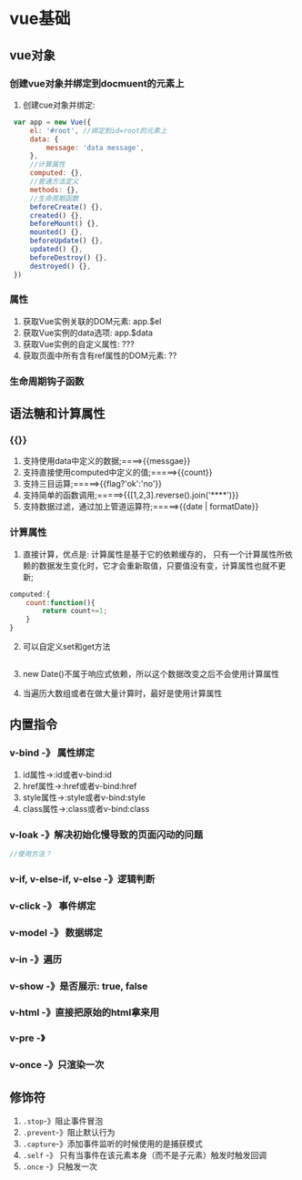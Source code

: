 # vue基础

## vue对象

### 创建vue对象并绑定到docmuent的元素上
1. 创建cue对象并绑定:
``` javascript
 var app = new Vue({
     el: '#root', //绑定到id=root的元素上
     data: {
         message: 'data message',
     },
     //计算属性
     computed: {},
     //普通方法定义
     methods: {},
     //生命周期函数
     beforeCreate() {},
     created() {},
     beforeMount() {},
     mounted() {},
     beforeUpdate() {},
     updated() {},
     beforeDestroy() {},
     destroyed() {},
 })
```

### 属性
1. 获取Vue实例关联的DOM元素: app.$el
2. 获取Vue实例的data选项: app.$data
3. 获取Vue实例的自定义属性: ???
4. 获取页面中所有含有ref属性的DOM元素: ??

### 生命周期钩子函数

## 语法糖和计算属性

### {{}}

1. 支持使用data中定义的数据;====>{{messgae}}
2. 支持直接使用computed中定义的值;=====>{{count}}
3. 支持三目运算;=====>{{flag?'ok':'no'}}
4. 支持简单的函数调用;=====>{{[1,2,3].reverse().join('****')}}
5. 支持数据过滤，通过加上管道运算符;=====>{{date | formatDate}}

### 计算属性
1. 直接计算，优点是: 计算属性是基于它的依赖缓存的， 只有一个计算属性所依赖的数据发生变化时，它才会重新取值，只要值没有变，计算属性也就不更新;
```javascript
computed:{
    count:function(){
        return count+=1;
    }
}
```
2. 可以自定义set和get方法
```javascript

```
3. new Date()不属于响应式依赖，所以这个数据改变之后不会使用计算属性

4. 当遍历大数组或者在做大量计算时，最好是使用计算属性

## 内置指令

### v-bind -》 属性绑定
1. id属性->:id或者v-bind:id
2. href属性->:href或者v-bind:href
3. style属性->:style或者v-bind:style
4. class属性->:class或者v-bind:class

### v-loak -》解决初始化慢导致的页面闪动的问题
```javascript
//使用方法？
```

### v-if, v-else-if, v-else -》逻辑判断

### v-click -》 事件绑定

### v-model -》 数据绑定

### v-in -》遍历

### v-show -》是否展示: true, false

### v-html -》直接把原始的html拿来用

### v-pre -》

### v-once -》只渲染一次

## 修饰符
1. `.stop`-》阻止事件冒泡
1. `.prevent`-》阻止默认行为
1. `.capture`-》添加事件监听的时候使用的是捕获模式
1. `.self` -》 只有当事件在该元素本身（而不是子元素）触发时触发回调
1. `.once` -》只触发一次
